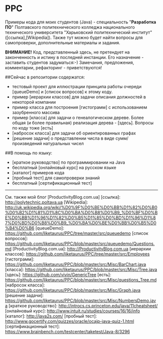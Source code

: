 # PPC
Примеры кода для моих студентов (Java) - специальность "**Разработка ПО**" Полтавского политехнического колледжа национального технического университета "Харьковский политехнический институт" ([ссылка],[Wikipedia]).
Также тут можно будет найти вопросы для самопроверки, дополнительные материалы и задания.

**ВНИМАНИЕ!** Код, представленный здесь, не претендует на законченность и истину в последней инстанции. Его назначение - заставить студентов задуматься:-) Замечания, предложения, комментарии, рефакторинг - приветствуются!

##Сейчас в репозитории содержатся:
* тестовый проект для иллюстрации принципа работы очереди [queueDemo] и [список вопросов] к этому коду.
* пример [иерархии классов] для задачи описания должностей в некоторой компании
* пример класса для построения [гистограмм] с использованием зазубренного массива
* пример [класса] для задачи о генеалогическом дереве. Более общая (и более правильная) реализация дерева - [здесь]. Вопросы по коду тоже [есть]
* [набросок класса] для задачи об ориентированных графах
* [решение задачи] о представлении числа в виде сумм/произведений натуральных чисел

##В помощь по языку:
* [краткое руководство] по программировании на Java
* бесплатный [онлайновый курс] на русском языке
* [каталог] примеров кода
* [пробный тест] для самопроверки знаний
* бесплатный [сертификационный тест]

---
См. также мой блог [ProductivityBlog.com.ua]
[ссылка]: http://polytechnic.poltava.ua
[Wikipedia]: http://uk.wikipedia.org/wiki/%D0%9F%D0%BE%D0%BB%D1%82%D0%B0%D0%B2%D1%81%D1%8C%D0%BA%D0%B8%D0%B9_%D0%BF%D0%BE%D0%BB%D1%96%D1%82%D0%B5%D1%85%D0%BD%D1%96%D1%87%D0%BD%D0%B8%D0%B9_%D0%BA%D0%BE%D0%BB%D0%B5%D0%B4%D0%B6
[queueDemo]: https://github.com/liketaurus/PPC/tree/master/src/queuedemo
[список вопросов]: https://github.com/liketaurus/PPC/blob/master/src/queuedemo/Questions.md
[ProductivityBlog.com.ua]: http://ProductivityBlog.com.ua
[иерархии классов]: https://github.com/liketaurus/PPC/tree/master/src/Employees
[гистограмм]: https://github.com/liketaurus/PPC/blob/master/src/Misc/BarChart.java
[класса]: https://github.com/liketaurus/PPC/blob/master/src/Misc/Tree.java
[здесь]: https://github.com/vivin/GenericTree
[есть]: https://github.com/liketaurus/PPC/blob/master/src/Misc/questions_Tree.md
[набросок класса]: https://github.com/liketaurus/PPC/blob/master/src/Misc/Graph.java
[решение задачи]: https://github.com/liketaurus/PPC/blob/master/src/Misc/NumbersDemo.java
[краткое руководство]: http://introcs.cs.princeton.edu/java/11cheatsheet/
[онлайновый курс]: http://www.intuit.ru/studies/courses/16/16/info
[каталог]: http://java2s.com/
[пробный тест]: http://www.gocertify.com/quizzes/oracle/ocajp-java-quiz-1.html
[сертификационный тест]: https://www.brainbench.com/testcenter/taketest/Java-8/3296
